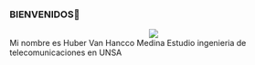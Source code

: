 ### BIENVENIDOS👋
<center><img src="https://wallpaperaccess.com/data-analyst"></center>
Mi nombre es Huber Van Hancco Medina
Estudio ingenieria de telecomunicaciones en UNSA

<!--
**Huber-Van/Huber-Van** is a ✨ _special_ ✨ repository because its `README.md` (this file) appears on your GitHub profile.

Here are some ideas to get you started:

### Información
Mi nombre es Huber Van Hancco Medina, actualmente estudio ingenieria en telecomunicaciones en la universidad nacional de san Agustin de Arequipa.
Soy analista de datos, actualemte 

